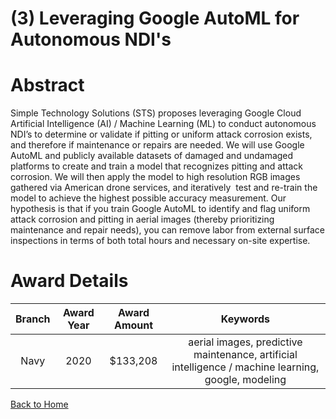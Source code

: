 
(3) Leveraging Google AutoML for Autonomous NDI&#039;s
======================================================

# Abstract


Simple Technology Solutions (STS) proposes leveraging Google Cloud Artificial Intelligence (AI) / Machine Learning (ML) to conduct autonomous NDI’s to determine or validate if pitting or uniform attack corrosion exists, and therefore if maintenance or repairs are needed. We will use Google AutoML and publicly available datasets of damaged and undamaged platforms to create and train a model that recognizes pitting and attack corrosion. We will then apply the model to high resolution RGB images gathered via American drone services, and iteratively  test and re-train the model to achieve the highest possible accuracy measurement. Our hypothesis is that if you train Google AutoML to identify and flag uniform attack corrosion and pitting in aerial images (thereby prioritizing maintenance and repair needs), you can remove labor from external surface inspections in terms of both total hours and necessary on-site expertise.  

# Award Details

|Branch|Award Year|Award Amount|Keywords|
| :---: | :---: | :---: | :---: |
|Navy|2020|$133,208|aerial images, predictive maintenance, artificial intelligence / machine learning, google, modeling|
  
  


[Back to Home](https://github.com/chrischow/dod_sbir_awards/JH/#2201)
